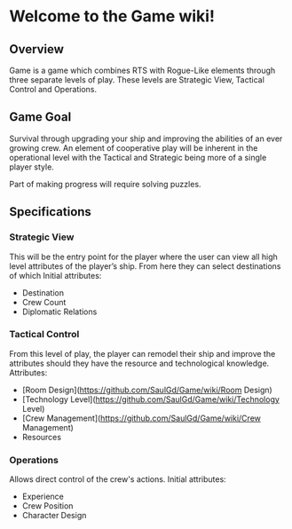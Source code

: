 # Welcome to the Game wiki!

## Overview
Game is a game which combines RTS with Rogue-Like elements through three separate levels of play. These levels are Strategic View, Tactical Control and Operations.

## Game Goal
Survival through upgrading your ship and improving the abilities of an ever growing crew. An element of cooperative play will be inherent in the operational level with the Tactical and Strategic being more of a single player style.

Part of making progress will require solving puzzles.

## Specifications

### Strategic View
This will be the entry point for the player where the user can view all high level attributes of the player’s ship. From here they can select destinations of which 
Initial attributes:
- Destination
- Crew Count
- Diplomatic Relations

### Tactical Control
From this level of play, the player can remodel their ship and improve the attributes should they have the resource and technological knowledge.
Attributes:
- [Room Design](https://github.com/SaulGd/Game/wiki/Room Design)
- [Technology Level](https://github.com/SaulGd/Game/wiki/Technology Level)
- [Crew Management](https://github.com/SaulGd/Game/wiki/Crew Management)
- Resources

### Operations
Allows direct control of the crew's actions. 
Initial attributes:
- Experience
- Crew Position
- Character Design